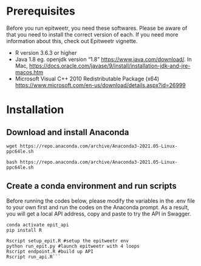 # Prerequisites
Before you run epitweetr, you need these softwares. Please be aware of that you need to install the correct version of each. If you need more information about this, check out Epitweetr vignette.
- R version 3.6.3 or higher
- Java 1.8 eg. openjdk version “1.8” https://www.java.com/download/. In Mac, https://docs.oracle.com/javase/9/install/installation-jdk-and-jre-macos.htm
- Microsoft Visual C++ 2010 Redistributable Package (x64) https://www.microsoft.com/en-us/download/details.aspx?id=26999

# Installation
## Download and install Anaconda
`wget https://repo.anaconda.com/archive/Anaconda3-2021.05-Linux-ppc64le.sh`

`bash https://repo.anaconda.com/archive/Anaconda3-2021.05-Linux-ppc64le.sh`

## Create a conda environment and run scripts
Before running the codes below, please modify the variables in the .env file to your own first and run the codes on the Anaconda prompt. As a result, you will get a local API address, copy and paste to try the API in Swagger.
```conda create -n epit_api python=3.6
conda activate epit_api
pip install R

Rscript setup_epit.R #setup the epitweetr env
python run_epit.py #launch epitweetr with 4 loops
Rscript endpoint.R #build up API
Rscript run_api.R```
